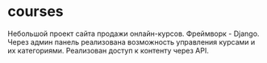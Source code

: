 # courses
Небольшой проект сайта продажи онлайн-курсов.
Фреймворк - Django.
Через админ панель реализована возможность управления курсами и их категориями.
Реализован доступ к контенту через API.
